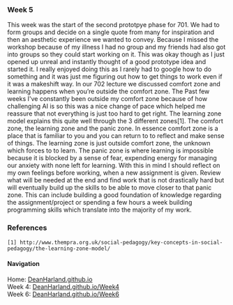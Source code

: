 ### Week 5
This week was the start of the second prototpye phase for 701. We had to form groups and decide on a single quote from many for inspiration and then an aesthetic experience we wanted to convey. Because I missed the workshop because of my illness I had no group and my friends had also got into groups so they could start working on it. This was okay though as I just opened up unreal and instantly thought of a good prototype idea and started it. I really enjoyed doing this as I rarely had to google how to do something and it was just me figuring out how to get things to work even if it was a makeshift way. In our 702 lecture we discussed comfort zone and learning happens when you’re outside the comfort zone. The Past few weeks I've constantly been outside my comfort zone because of how challenging AI is so this was a nice change of pace which helped me reassure that not everything is just too hard to get right. The learning zone model explains this quite well through the 3 different zones[1]. The comfort zone, the learning zone and the panic zone. In essence comfort zone is a place that is familiar to you and you can return to to reflect and make sense of things. The learning zone is just outside comfort zone, the unknown which forces to to learn. The panic zone is where learning is impossible because it is blocked by a sense of fear, expending energy for managing our anxiety with none left for learning.
With this in mind I should reflect on my own feelings before working, when a new assignment is given. Review what will be needed at the end and find work that is not drastically hard but will eventually build up the skills to be able to move closer to that panic zone. This can include building a good foundation of knowledge regarding the assignment/project or spending a few hours a week building programming skills which translate into the majority of my work.



### References
```
[1] http://www.thempra.org.uk/social-pedagogy/key-concepts-in-social-pedagogy/the-learning-zone-model/
```

#### Navigation
Home: [DeanHarland.github.io](https://DeanHarland.github.io) <br />
Week 4: [DeanHarland.github.io/Week4](https://DeanHarland.github.io/Week4) <br />
Week 6: [DeanHarland.github.io/Week6](https://DeanHarland.github.io/Week6) <br />
